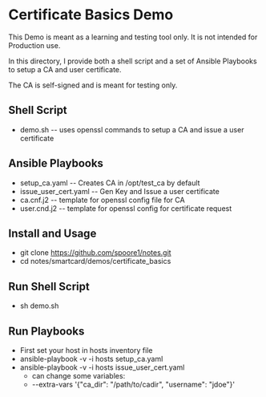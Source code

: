 Certificate Basics Demo
=======================

This Demo is meant as a learning and testing tool only.  It is not
intended for Production use.

In this directory, I provide both a shell script and a set of Ansible
Playbooks to setup a CA and user certificate.

The CA is self-signed and is meant for testing only.

Shell Script
------------

* demo.sh -- uses openssl commands to setup a CA and issue a user
             certificate


Ansible Playbooks
-----------------

* setup_ca.yaml -- Creates CA in /opt/test_ca by default
* issue_user_cert.yaml -- Gen Key and Issue a user certificate
* ca.cnf.j2 -- template for openssl config file for CA
* user.cnd.j2 -- template for openssl config for certificate request


Install and Usage
-----------------

* git clone https://github.com/spoore1/notes.git
* cd notes/smartcard/demos/certificate_basics

Run Shell Script
----------------

* sh demo.sh

Run Playbooks
-------------

* First set your host in hosts inventory file
* ansible-playbook -v -i hosts setup_ca.yaml
* ansible-playbook -v -i hosts issue_user_cert.yaml
    * can change some variables:
    * --extra-vars '{"ca_dir": "/path/to/cadir", "username": "jdoe"}' 
